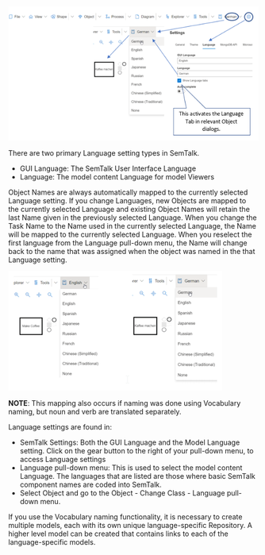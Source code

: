 ![alt text](images/LanguageAll4.png)

There are two primary Language setting types in SemTalk.
* GUI Language: The SemTalk User Interface Language
* Language: The model content Language for model Viewers

Object Names are always automatically mapped to the currently selected Language setting. If you change Languages, new Objects are mapped to the currently selected Language and existing Object Names will retain the last Name given in the previously selected Language. When you change the Task Name to the Name used in the currently selected Language, the Name will be mapped to the currently selected Language. When you reselect the first language from the Language pull-down menu, the Name will change back to the name that was assigned when the object was named in the that Language setting.

![alt text](images/LanguageSwitching.png)

**NOTE**: This mapping also occurs if naming was done using Vocabulary naming, but noun and verb are translated separately.

Language settings are found in:
* SemTalk Settings: Both the GUI Language and the Model Language setting. Click on the gear button to the right of your pull-down menu, to access Language settings
* Language pull-down menu: This is used to select the model content Language. The languages that are listed are those where basic SemTalk component names are coded into SemTalk. 
* Select Object and go to the Object - Change Class - Language pull-down menu. 

If you use the Vocabulary naming functionality, it is necessary to create multiple models, each with its own unique language-specific Repository. A higher level model can be created that contains links to each of the language-specific models.